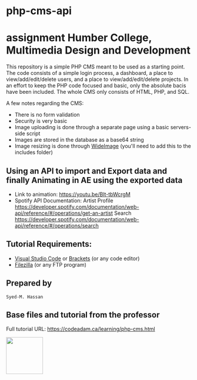 # php-cms-api

# assignment Humber College, Multimedia Design and Development

This repository is a simple PHP CMS meant to be used as a starting point. The code consists of a simple login process, a dashboard, a place to view/add/edit/delete users, and a place to view/add/edit/delete projects. In an effort to keep the PHP code focused and basic, only the absolute bacis have been included. The whole CMS only consists of HTML, PHP, and SQL.

A few notes regarding the CMS:

- There is no form validation
- Security is very basic
- Image uploading is done through a separate page using a basic servers-side script
- Images are stored in the database as a base64 string
- Image resizing is done through [WideImage](http://wideimage.sourceforge.net/) (you'll need to add this to the includes folder)

## Using an API to import and Export data and finally Animating in AE using the exported data

- Link to animation: https://youtu.be/Blt-tbWcrgM
- Spotify API Documentation:
  Artist Profile
  https://developer.spotify.com/documentation/web-api/reference/#/operations/get-an-artist
  Search
  https://developer.spotify.com/documentation/web-api/reference/#/operations/search

## Tutorial Requirements:

- [Visual Studio Code](https://code.visualstudio.com/) or [Brackets](http://brackets.io/) (or any code editor)
- [Filezilla](https://filezilla-project.org/) (or any FTP program)

## Prepared by

    Syed-M. Hassan

## Base files and tutorial from the professor

Full tutorial URL: https://codeadam.ca/learning/php-cms.html

<a href="https://codeadam.ca">
<img src="https://codeadam.ca/images/code-block.png" width="100">
</a>

